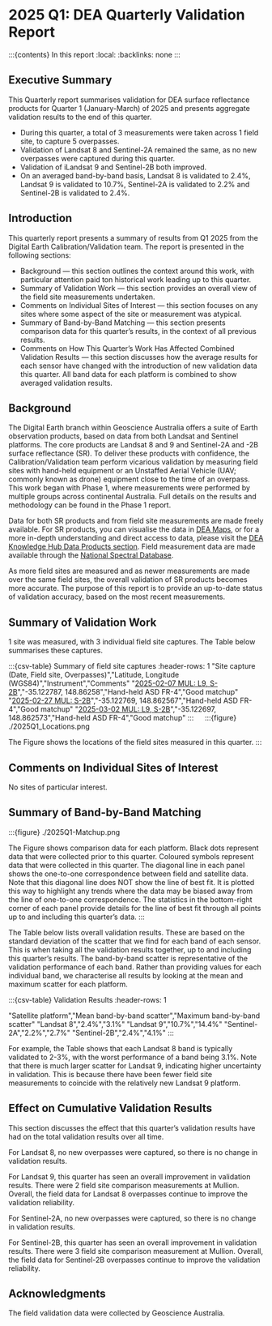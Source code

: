 # 2025 Q1: DEA Quarterly Validation Report

:::{contents} In this report
:local:
:backlinks: none
:::

## Executive Summary

This Quarterly report summarises validation for DEA surface reflectance products for Quarter 1 (January-March) of 2025
and presents aggregate validation results to the end of this quarter.

* During this quarter, a total of 3 measurements were taken across 1 field site, to capture 5 overpasses.
* Validation of Landsat 8 and Sentinel-2A remained the same, as no new overpasses were captured during this quarter.
* Validation of iLandsat 9 and Sentinel-2B both improved.
* On an averaged band-by-band basis, Landsat 8 is validated to 2.4%, Landsat 9 is validated to 10.7%, Sentinel-2A is validated to 2.2% and Sentinel-2B is validated to 2.4%.

## Introduction

This quarterly report presents a summary of results from Q1 2025 from the Digital Earth
Calibration/Validation team. The report is presented in the following sections:

* Background &mdash; this section outlines the context around this work, with particular attention paid ton historical work leading up to this quarter.
* Summary of Validation Work &mdash; this section provides an overall view of the field site measurements undertaken.
* Comments on Individual Sites of Interest &mdash; this section focuses on any sites where some aspect of the site or measurement was atypical.
* Summary of Band-by-Band Matching &mdash; this section presents comparison data for this quarter’s results, in the context of all previous results.
* Comments on How This Quarter’s Work Has Affected Combined Validation Results &mdash; this section discusses how the average results for each sensor have changed with the introduction of new validation data this quarter. All band data for each platform is combined to show averaged validation results.

## Background

The Digital Earth branch within Geoscience Australia offers a suite of Earth observation products, based on data from
both Landsat and Sentinel platforms. The core products are Landsat 8 and 9 and Sentinel-2A and -2B surface reflectance (SR).
To deliver these products with confidence, the Calibration/Validation team perform vicarious validation
by measuring field sites with hand-held equipment or an Unstaffed Aerial Vehicle (UAV; commonly known as drone) equipment
close to the time of an overpass. This work began with Phase 1, where measurements were performed by multiple groups
across continental Australia. Full details on the results and methodology can be found in the Phase 1 report.

Data for both SR products and from field site measurements are made freely available. For SR products, you can visualise
the data in [DEA Maps](https://maps.dea.ga.gov.au/), or for a more in-depth understanding and direct access to data, please visit the [DEA Knowledge Hub Data Products section](https://knowledge.dea.ga.gov.au/data/). Field measurement data are made available through the [National Spectral Database](https://www.ga.gov.au/scientific-topics/dea/dea-data-and-products/national-spectral-database).

As more field sites are measured and as newer measurements are made over the same field sites, the overall validation of
SR products becomes more accurate. The purpose of this report is to provide an up-to-date status of validation accuracy,
based on the most recent measurements.
 
## Summary of Validation Work

1 site was measured, with 3 individual field site captures. The Table below summarises these captures.

:::{csv-table} Summary of field site captures
:header-rows: 1
"Site capture (Date, Field site, Overpasses)","Latitude, Longitude (WGS84)","Instrument","Comments"
"<a href='/validation/site-report/2025-02-07-MUL/'>2025-02-07 MUL: L9, S-2B</a>","-35.122787, 148.86258","Hand-held ASD FR-4","Good matchup"
"<a href='/validation/site-report/2025-02-27-MUL/'>2025-02-27 MUL: S-2B</a>","-35.122769, 148.862567","Hand-held ASD FR-4","Good matchup"
"<a href='/validation/site-report/2025-03-02-MUL/'>2025-03-02 MUL: L9, S-2B</a>","-35.122697, 148.862573","Hand-held ASD FR-4","Good matchup"
:::
 
:::{figure} ./2025Q1_Locations.png

The Figure shows the locations of the field sites measured in this quarter.
::: 

## Comments on Individual Sites of Interest

No sites of particular interest.
     
## Summary of Band-by-Band Matching

:::{figure} ./2025Q1-Matchup.png

The Figure shows comparison data for each platform. Black dots represent data that were collected prior to this quarter.
Coloured symbols represent data that were collected in this quarter. The diagonal line in each panel shows the
one-to-one correspondence between field and satellite data. Note that this diagonal line does NOT show the line of best
fit. It is plotted this way to highlight any trends where the data may be biased away from the line of one-to-one
correspondence. The statistics in the bottom-right corner of each panel provide details for the line of best fit
through all points up to and including this quarter’s data.
:::

The Table below lists overall validation results. These are based on the standard deviation of the scatter that we find
for each band of each sensor. This is when taking all the validation results together, up to and including this quarter’s
results. The band-by-band scatter is representative of the validation performance of each band. Rather than providing
values for each individual band, we characterise all results by looking at the mean and maximum scatter for each
platform.

:::{csv-table} Validation Results
:header-rows: 1

"Satellite platform","Mean band-by-band scatter","Maximum band-by-band scatter"
"Landsat 8","2.4%","3.1%"
"Landsat 9","10.7%","14.4%"
"Sentinel-2A","2.2%","2.7%"
"Sentinel-2B","2.4%","4.1%"
:::

For example, the Table shows that each Landsat 8 band is typically validated to 2-3%, with the worst performance
of a band being 3.1%. Note that there is much larger scatter for Landsat 9, indicating higher uncertainty in validation.
This is because there have been fewer field site measurements to coincide with the relatively new Landsat 9 platform.

## Effect on Cumulative Validation Results

This section discusses the effect that this quarter’s validation results have had on the total validation
results over all time.

For Landsat 8, no new overpasses were captured, so there is no change in validation results.

For Landsat 9, this quarter has seen an overall improvement in validation results. There were 2 field site comparison
measurements at Mullion. Overall, the field data for Landsat 8 overpasses continue to improve the
validation reliability.

For Sentinel-2A, no new overpasses were captured, so there is no change in validation results.

For Sentinel-2B, this quarter has seen an overall improvement in validation results. There were 3 field site comparison
measurement at Mullion. Overall, the field data for Sentinel-2B overpasses continue to improve the
validation reliability.
 
## Acknowledgments
 
The field validation data were collected by Geoscience Australia. 

